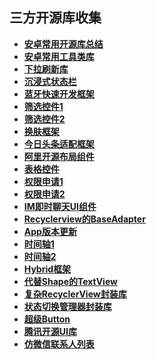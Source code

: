 ## 三方开源库收集
- **[安卓常用开源库总结](https://www.jianshu.com/p/1c40d3aacc2f)**
- **[安卓常用工具类库](https://github.com/Blankj/AndroidUtilCode)**
- **[下拉刷新库](https://github.com/scwang90/SmartRefreshLayout)**
- **[沉浸式状态栏](https://github.com/gyf-dev/ImmersionBar)**
- **[蓝牙快速开发框架](https://github.com/Jasonchenlijian/FastBle)**
- **[筛选控件1](https://github.com/ccj659/PopsTabView)**
- **[筛选控件2](https://github.com/dongjunkun/DropDownMenu)**
- **[换肤框架](https://github.com/ximsfei/Android-skin-support)**
- **[今日头条适配框架](https://github.com/JessYanCoding/AndroidAutoSize)**
- **[阿里开源布局组件](https://github.com/alibaba/vlayout)**
- **[表格控件](https://github.com/zhouchaoyuan/excelPanel)**
- **[权限申请1](https://github.com/yanzhenjie/AndPermission)**
- **[权限申请2](https://github.com/tbruyelle/RxPermissions)**
- **[IM即时聊天UI组件](https://github.com/jpush/aurora-imui)**
- **[Recyclerview的BaseAdapter](https://github.com/CymChad/BaseRecyclerViewAdapterHelper)**
- **[App版本更新](https://github.com/WVector/AppUpdate)**
- **[时间轴1](https://github.com/vivian8725118/TimeLine)**
- **[时间轴2](https://github.com/baoyachi/StepView)**
- **[Hybrid框架](https://github.com/Tencent/VasSonic)**
- **[代替Shape的TextView](https://github.com/lygttpod/SuperTextView)**
- **[复杂RecyclerView封装库](https://github.com/yangchong211/YCRefreshView)**
- **[状态切换管理器封装库](https://github.com/yangchong211/YCStateLayout)**
- **[超级Button](https://github.com/ansnail/superfamily)**
- **[腾讯开源UI库](https://github.com/Tencent/QMUI_Android)**
- **[仿微信联系人列表](https://github.com/maoqitian/MyQuickIndexBar)**
